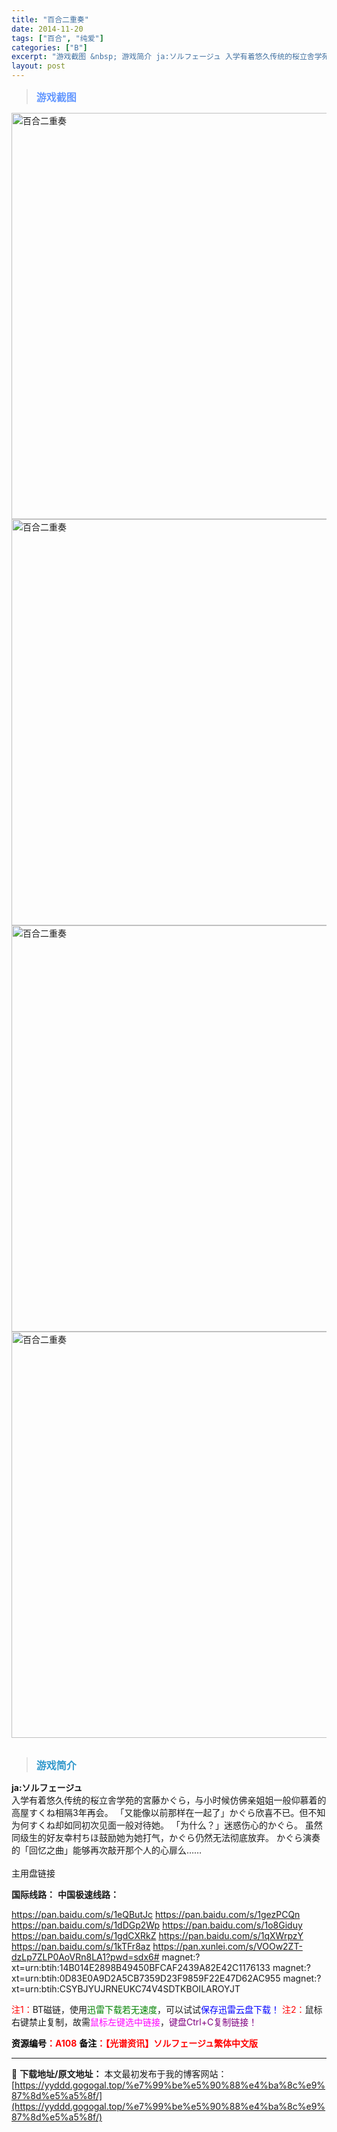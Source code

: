 ```yaml
---
title: "百合二重奏"
date: 2014-11-20
tags: ["百合", "纯爱"]
categories: ["B"]
excerpt: "游戏截图 &nbsp; 游戏简介 ja:ソルフェージュ 入学有着悠久传统的桜立舎学苑的宮藤かぐら，与小时候仿佛亲姐姐一般仰慕着的高屋すくね相隔3年再会。 「又能像以前那样在一起了」かぐら欣喜不已。但不知为何すくね却如同初次见面一般对待她。 「为什么？」迷惑伤心的かぐら。 虽然同级生的好友幸村ちほ鼓励&hellip;"
layout: post
---
```


<div>
<blockquote><b><span style="font-size: 12pt; color: #6699ff;">游戏截图</span></b></blockquote>
<div><img title="点击放大" src="https://yyddd.gogogal.top/wp-content/uploads/2025/04/20250424_680a1af7bf459.webp" alt="百合二重奏" width="650" /></div>
<div><img title="点击放大" src="https://yyddd.gogogal.top/wp-content/uploads/2025/04/20250424_680a1af926e22.webp" alt="百合二重奏" width="650" /></div>
<div><img title="点击放大" src="https://yyddd.gogogal.top/wp-content/uploads/2025/04/20250424_680a1afa5e6d0.webp" alt="百合二重奏" width="650" /></div>
<div><img title="点击放大" src="https://yyddd.gogogal.top/wp-content/uploads/2025/04/20250424_680a1afb8a024.webp" alt="百合二重奏" width="650" /></div>
&nbsp;
<blockquote><b><span style="font-size: 12pt; color: #3399cc;">游戏简介</span></b></blockquote>
<div><strong>ja:ソルフェージュ</strong></div>
<div>入学有着悠久传统的桜立舎学苑的宮藤かぐら，与小时候仿佛亲姐姐一般仰慕着的高屋すくね相隔3年再会。
「又能像以前那样在一起了」かぐら欣喜不已。但不知为何すくね却如同初次见面一般对待她。
「为什么？」迷惑伤心的かぐら。
虽然同级生的好友幸村ちほ鼓励她为她打气，かぐら仍然无法彻底放弃。
かぐら演奏的「回忆之曲」能够再次敲开那个人的心扉么……</div>
&nbsp;

</div>
<div class="panel panel-primary">
<div class="panel-heading">主用盘链接</div>
<div class="panel-body">

<b>国际线路：</b>
<b>中国极速线路：</b>

<!--wechatfans start-->

https://pan.baidu.com/s/1eQButJc
https://pan.baidu.com/s/1gezPCQn
https://pan.baidu.com/s/1dDGp2Wp
https://pan.baidu.com/s/1o8Giduy
https://pan.baidu.com/s/1gdCXRkZ
https://pan.baidu.com/s/1qXWrpzY
https://pan.baidu.com/s/1kTFr8az
https://pan.xunlei.com/s/VOOw2ZT-dzLp7ZLP0AoVRn8LA1?pwd=sdx6#
magnet:?xt=urn:btih:14B014E2898B49450BFCAF2439A82E42C1176133
magnet:?xt=urn:btih:0D83E0A9D2A5CB7359D23F9859F22E47D62AC955
magnet:?xt=urn:btih:CSYBJYUJRNEUKC74V4SDTKBOILAROYJT

<!--wechatfans end-->
<span style="color: #ff0000;">注1：</span>BT磁链，使用<span style="color: #008000;">迅雷下载若无速度</span>，可以试试<span style="color: #0000ff;">保存迅雷云盘下载！</span>
<span style="color: #ff0000;">注2：</span>鼠标右键禁止复制，故需<span style="color: #ff00ff;">鼠标左键选中链接</span>，<span style="color: #800080;">键盘Ctrl+C复制链接！</span>

</div>
<div class="panel-footer"><span style="color: #ff0000;"><b><span style="color: #000000;">资源编号</span>：A108</b></span>
<span style="color: #ff0000;"><b><span style="color: #000000;">备注</span>：【光谱资讯】ソルフェージュ繁体中文版</b></span></div>
</div>

---
📖 **下载地址/原文地址：** 本文最初发布于我的博客网站：[https://yyddd.gogogal.top/%e7%99%be%e5%90%88%e4%ba%8c%e9%87%8d%e5%a5%8f/](https://yyddd.gogogal.top/%e7%99%be%e5%90%88%e4%ba%8c%e9%87%8d%e5%a5%8f/)
